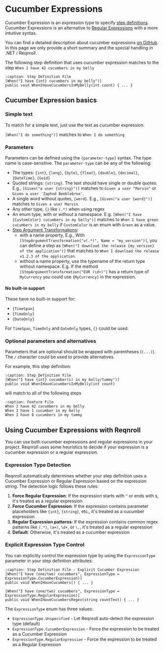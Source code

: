 # Cucumber Expressions

Cucumber Expression is an expression type to specify [step definitions](step-definitions). Cucumber Expressions is an alternative to [Regular Expressions](https://docs.microsoft.com/en-us/dotnet/standard/base-types/regular-expressions) with a more intuitive syntax.

You can find a detailed description about cucumber expressions [on GitHub](https://github.com/cucumber/cucumber-expressions#readme). In this page we only provide a short summary and the special handling in .NET / Reqnroll.

The following step definition that uses cucumber expression matches to the step `When I have 42 cucumbers in my belly`

```{code-block} csharp
:caption: Step Definition File
[When("I have {int} cucumbers in my belly")]
public void WhenIHaveCucumbersInMyBelly(int count) { ... }
```

## Cucumber Expression basics

### Simple text

To match for a simple text, just use the text as cucumber expression. 

`[When("I do something")]` matches to `When I do something`

### Parameters

Parameters can be defined using the `{parameter-type}` syntax. The type name is case-sensitive. The `parameter-type` can be any of the following:

* The types: `{int}`, `{long}`, `{byte}`, `{float}`, `{double}`, `{decimal}`, `{DateTime}`, `{Guid}`
* Quoted strings: `{string}`. The text should have single or double quotes. E.g., `[Given("a user {string}")]` matches to `Given a user "Marvin"` or `Given a user 'Zaphod Beeblebrox'`.
* A single word without quotes, `{word}`. E.g., `[Given("a user {word}")]` matches to `Given a user Marvin`.
* Any other type, `{}` like `(.*)` when using regex
* An enum type, with or without a namespace. E.g. `[When("I have {CustomColor} cucumbers in my belly")]` matches to `When I have green cucumbers in my belly` if `CustomColor` is an enum with `Green` as a value.
* [Step Argument Transformations](step-argument-conversions):
  * with a name property, E.g., With `[StepArgumentTransformation("v(.*)", Name = "my_version")]`, you can define a step as `[When("I download the release {my_version} of the application")]` that matches to `When I download the release v1.2.3 of the application`.
  * without a name property, use the typename of the return type without namespace. E.g. If the method  `[StepArgumentTransformation("EUR (\d+)"]` has a return type of `MyCurrency`  you could use `{MyCurrency}` in the expression.
    
#### No built-in support

These have no built-in support for:
* `{TimeSpan}`
* `{TimeOnly}`
* `{DateOnly}`

For `TimeSpan`, `TimeOnly` and `DateOnly` types, `{}` could be used. 

### Optional parameters and alternatives

Parameters that are optional should be wrapped with parentheses (`(...)`).
The `/` character could be used to provide alternatives.

For example, this step definition:

```{code-block} csharp
:caption: Step Definition File
[When("I have {int} cucumber(s) in my belly/tummy")]
public void WhenIHaveCucumbersInMyBelly(int count)
```

will match to all of the following steps

```{code-block} gherkin
:caption: Feature File
When I have 42 cucumbers in my belly
When I have 1 cucumber in my belly
When I have 8 cucumbers in my tummy
```

## Using Cucumber Expressions with Reqnroll

You can use both cucumber expressions and regular expressions in your project. Reqnroll uses some heuristics to decide if your expression is a cucumber expression or a regular expression.

### Expression Type Detection

Reqnroll automatically determines whether your step definition uses a Cucumber Expression or Regular Expression based on the expression string. The detection logic follows these rules:

1. **Force Regular Expression**: If the expression starts with `^` or ends with `$`, it's treated as a regular expression
2. **Force Cucumber Expression**: If the expression contains parameter placeholders like `{int}`, `{string}`, etc., it's treated as a cucumber expression
3. **Regular Expression patterns**: If the expression contains common regex patterns like `(.*)`, `(a+)`, `\d+`, or `\.`, it's treated as a regular expression
4. **Default**: Otherwise, it's treated as a cucumber expression

### Explicit Expression Type Control

You can explicitly control the expression type by using the `ExpressionType` parameter in your step definition attributes:

```{code-block} csharp
:caption: Step Definition File - Explicit Cucumber Expression
[When("I have (one/two) cucumbers", ExpressionType = ExpressionType.CucumberExpression)]
public void WhenIHaveCucumbers() { ... }

[When("I have (one/two) cucumbers", ExpressionType = ExpressionType.RegularExpression)]
public void WhenIHaveCucumbersRegex(string countText) { ... }
```

The `ExpressionType` enum has three values:
* `ExpressionType.Unspecified` - Let Reqnroll auto-detect the expression type (default)
* `ExpressionType.CucumberExpression` - Force the expression to be treated as a Cucumber Expression
* `ExpressionType.RegularExpression` - Force the expression to be treated as a Regular Expression


